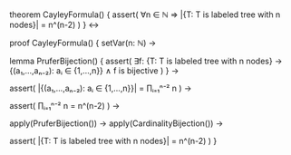 theorem CayleyFormula() {
  assert(
    ∀n ∈ ℕ ⇒ |{T: T is labeled tree with n nodes}| = n^(n-2)
  )
} ↔

proof CayleyFormula() {
  setVar(n: ℕ) →
  
  lemma PruferBijection() {
    assert(
      ∃f: {T: T is labeled tree with n nodes} → {(a₁,...,aₙ₋₂): aᵢ ∈ {1,...,n}} ∧
      f is bijective
    )
  } →
  
  assert(
    |{(a₁,...,aₙ₋₂): aᵢ ∈ {1,...,n}}| = ∏ᵢ₌₁ⁿ⁻² n
  ) →
  
  assert(
    ∏ᵢ₌₁ⁿ⁻² n = n^(n-2)
  ) →
  
  apply(PruferBijection()) →
  apply(CardinalityBijection()) →
  
  assert(
    |{T: T is labeled tree with n nodes}| = n^(n-2)
  )
}